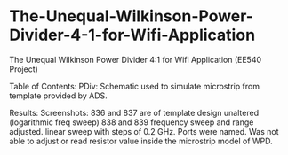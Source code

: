 # The-Unequal-Wilkinson-Power-Divider-4-1-for-Wifi-Application
The Unequal Wilkinson Power Divider 4:1  for Wifi Application (EE540 Project)

Table of Contents:
PDiv: Schematic used to simulate microstrip from template provided by ADS. 

Results:
Screenshots: 
836 and 837 are of template design unaltered (logarithmic freq sweep)
838 and 839 frequency sweep and range adjusted. linear sweep with steps of 0.2 GHz.
Ports were named. Was not able to adjust or read resistor value inside the microstrip model of WPD.